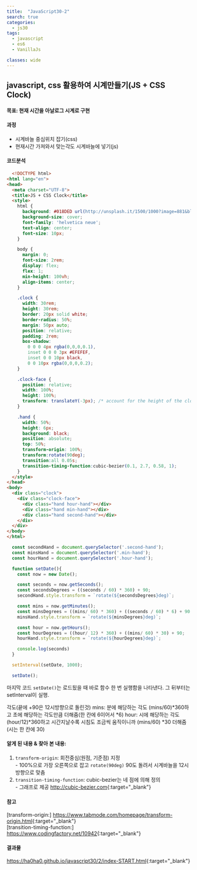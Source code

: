```yaml
---
title:  "JavaScript30-2"
search: true
categories:
  - js30
tags:
  - javascript
  - es6
  - VanillaJs

classes: wide
---
```


## javascript, css 활용하여 시계만들기(JS + CSS Clock)

#### 목표: 현재 시간을 아날로그 시계로 구현 

#### 과정
  - 시계바늘 중심위치 잡기(css)
  - 현재시간 가져와서 맞는각도 시계바늘에 넣기(js)

#### 코드분석

```html
  <!DOCTYPE html>
<html lang="en">
<head>
  <meta charset="UTF-8">
  <title>JS + CSS Clock</title>
  <style>
    html {
      background: #018DED url(http://unsplash.it/1500/1000?image=881&blur=5);
      background-size: cover;
      font-family: 'helvetica neue';
      text-align: center;
      font-size: 10px;
    }

    body {
      margin: 0;
      font-size: 2rem;
      display: flex;
      flex: 1;
      min-height: 100vh;
      align-items: center;
    }

    .clock {
      width: 30rem;
      height: 30rem;
      border: 20px solid white;
      border-radius: 50%;
      margin: 50px auto;
      position: relative;
      padding: 2rem;
      box-shadow:
        0 0 0 4px rgba(0,0,0,0.1),
        inset 0 0 0 3px #EFEFEF,
        inset 0 0 10px black,
        0 0 10px rgba(0,0,0,0.2);
    }

    .clock-face {
      position: relative;
      width: 100%;
      height: 100%;
      transform: translateY(-3px); /* account for the height of the clock hands */
    }

    .hand {
      width: 50%;
      height: 6px;
      background: black;
      position: absolute;
      top: 50%;
      transform-origin: 100%;
      transform:rotate(90deg);
      transition:all 0.05s;
      transition-timing-function:cubic-bezier(0.1, 2.7, 0.58, 1);
    }
  </style>
</head>
<body>
  <div class="clock">
    <div class="clock-face">
      <div class="hand hour-hand"></div>
      <div class="hand min-hand"></div>
      <div class="hand second-hand"></div>
    </div>
  </div>
</body>
</html>
```

```javascript
  const secondHand = document.querySelector('.second-hand');
  const minsHand = document.querySelector('.min-hand');
  const hourHand = document.querySelector('.hour-hand');

  function setDate(){
    const now = new Date();

    const seconds = now.getSeconds();
    const secondsDegrees = ((seconds / 60) * 360) + 90;
    secondHand.style.transform = `rotate(${secondsDegrees}deg)`;

    const mins = now.getMinutes();
    const minsDegrees = ((mins/ 60) * 360) + ((seconds / 60) * 6) + 90;
    minsHand.style.transform = `rotate(${minsDegrees}deg)`;

    const hour = now.getHours();
    const hourDegrees = ((hour/ 12) * 360) + ((mins/ 60) * 30) + 90;
    hourHand.style.transform = `rotate(${hourDegrees}deg)`;

    console.log(seconds)
  }

  setInterval(setDate, 1000);

  setDate();
```

마지막 코드 `setDate()`는 로드됬을 때 바로 함수 한 번 실행함을 나타낸다.
그 뒤부터는 setInterval이 실행.

각도(끝에 +90은 12시방향으로 돌린것)
mins: 분에 해당하는 각도 (mins/60)*360하고 초에 해당하는 각도만큼 더해줌(한 칸에 6이어서 *6)
hour: 시에 해당하는 각도 (hour/12)*360하고 시간지날수록 시침도 조금씩 움직이니까 (mins/60) *30 더해줌(시는 한 칸에 30) 

#### 알게 된 내용 & 찾아 본 내용: 
  1. `transform-origin`: 회전중심(원점, 기준점) 지정<br>
    - 100%으로 가장 오른쪽으로 잡고 `rotate(90deg)` 90도 돌려서 시계바늘을 12시방향으로 맞춤<br>
  2. `transition-timing-function`: cubic-bezier는 네 점에 의해 정의<br>
    - 그래프로 제공 <http://cubic-bezier.com>{:target="_blank"}<br>

#### 참고
[transform-origin:] <https://www.tabmode.com/homepage/transform-origin.html>{:target="_blank"}<br>
[transition-timing-function:] <https://www.codingfactory.net/10942>{:target="_blank"}

#### 결과물
<https://ha0ha0.github.io/javascript30/2/index-START.html>{:target="_blank"}
